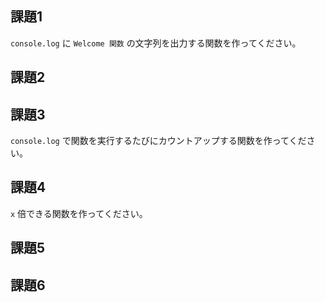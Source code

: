 ## 課題1

`console.log` に `Welcome 関数` の文字列を出力する関数を作ってください。

## 課題2 

## 課題3

`console.log` で関数を実行するたびにカウントアップする関数を作ってください。

## 課題4

`x` 倍できる関数を作ってください。

## 課題5
## 課題6
